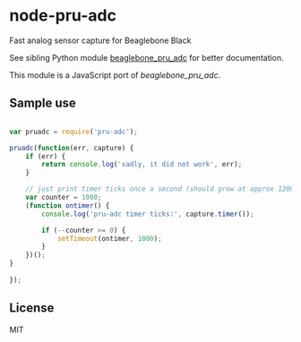 node-pru-adc
============

Fast analog sensor capture for Beaglebone Black

See sibling Python module [beaglebone_pru_adc](http://github.com/pgmmpk/beaglebone_pru_adc) for better documentation.

This module is a JavaScript port of *beaglebone_pru_adc*.

Sample use
----------

```javascript

var pruadc = require('pru-adc');

pruadc(function(err, capture) {
	if (err) {
		return console.log('sadly, it did not work', err);
	}

	// just print timer ticks once a second (should grow at approx 120000 ticks per second)
	var counter = 1000;
	(function ontimer() {
		console.log('pru-adc timer ticks:', capture.timer());

		if (--counter >= 0) {
			setTimeout(ontimer, 1000);
		}
	})();
}
	
});
```

License
-------
MIT